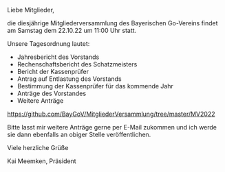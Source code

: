 Liebe Mitglieder,

die diesjährige Mitgliederversammlung des Bayerischen Go-Vereins findet am Samstag dem 22.10.22 um 11:00 Uhr statt.


Unsere Tagesordnung lautet:

 * Jahresbericht des Vorstands
 * Rechenschaftsbericht des Schatzmeisters
 * Bericht der Kassenprüfer
 * Antrag auf Entlastung des Vorstands
 * Bestimmung der Kassenprüfer für das kommende Jahr
 * Anträge des Vorstandes
 * Weitere Anträge



https://github.com/BayGoV/MitgliederVersammlung/tree/master/MV2022

Bitte lasst mir weitere Anträge gerne per E-Mail zukommen und ich werde sie dann ebenfalls an obiger Stelle veröffentlichen.

Viele herzliche Grüße

Kai Meemken, Präsident
